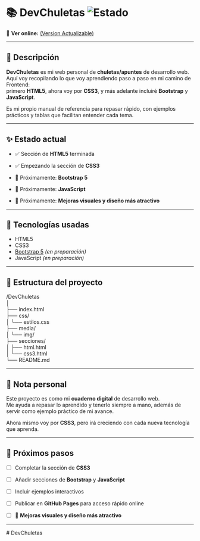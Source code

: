 # 📚 DevChuletas ![Estado](https://img.shields.io/badge/versión-en%20progreso-orange)

🔗 **Ver online:** [(Version Actualizable)](https://jesus323dev.github.io/DevChuletas/)

---

## 📝 Descripción

**DevChuletas** es mi web personal de **chuletas/apuntes** de desarrollo web.  
Aquí voy recopilando lo que voy aprendiendo paso a paso en mi camino de Frontend:  
primero **HTML5**, ahora voy por **CSS3**, y más adelante incluiré **Bootstrap** y **JavaScript**.  

Es mi propio manual de referencia para repasar rápido, con ejemplos prácticos y tablas que facilitan entender cada tema.

---

## ✨ Estado actual

- ✅ Sección de **HTML5** terminada  
- ✅ Empezando la sección de **CSS3**  
- 🚧 Próximamente: **Bootstrap 5**  
- 🚧 Próximamente: **JavaScript**  

- 🎨 Próximamente: **Mejoras visuales y diseño más atractivo**

---

## 🧰 Tecnologías usadas

- HTML5  
- CSS3  
- [Bootstrap 5](https://getbootstrap.com/) *(en preparación)*  
- JavaScript *(en preparación)*  

---

## 📂 Estructura del proyecto

/DevChuletas  
│  
├── index.html  
├── css/  
│   └── estilos.css  
├── media/  
│   └── img/  
├── secciones/  
│   ├── html.html  
│   └── css3.html  
└── README.md  

---

## 🧠 Nota personal

Este proyecto es como mi **cuaderno digital** de desarrollo web.  
Me ayuda a repasar lo aprendido y tenerlo siempre a mano, además de servir como ejemplo práctico de mi avance.  

Ahora mismo voy por **CSS3**, pero irá creciendo con cada nueva tecnología que aprenda.  

---

## 🚀 Próximos pasos

- [ ] Completar la sección de **CSS3**  
- [ ] Añadir secciones de **Bootstrap** y **JavaScript**  
- [ ] Incluir ejemplos interactivos  
- [ ] Publicar en **GitHub Pages** para acceso rápido online  

- [ ] 🎨  **Mejoras visuales y diseño más atractivo**


---
#   D e v C h u l e t a s 
 
 
